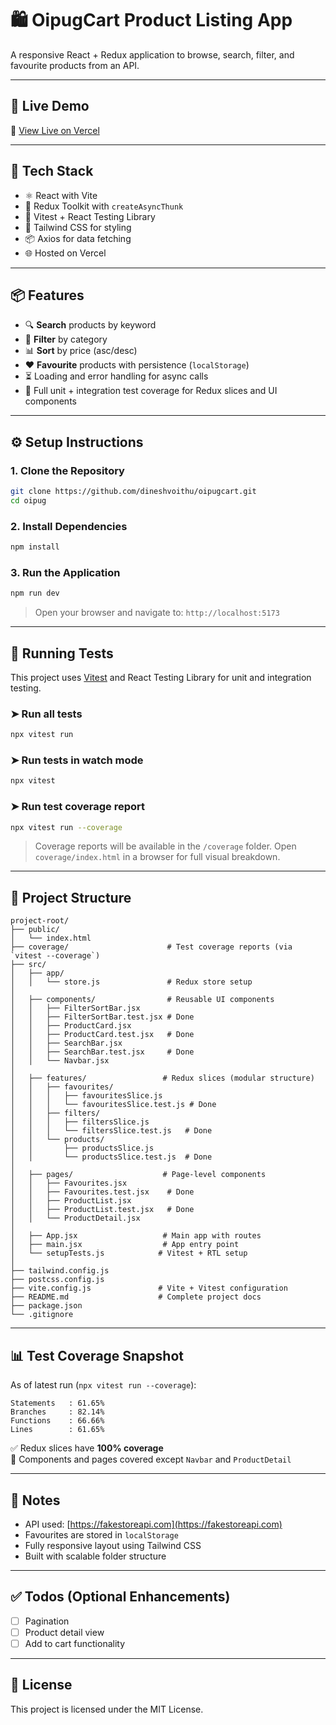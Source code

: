 # 🛍️ OipugCart Product Listing App

A responsive React + Redux application to browse, search, filter, and favourite products from an API.

---

## 🚀 Live Demo

🔗 [View Live on Vercel](https://oipugcart.vercel.app)

---

## 🔧 Tech Stack

- ⚛️ React with Vite
- 🎯 Redux Toolkit with `createAsyncThunk`
- 🧪 Vitest + React Testing Library
- 💨 Tailwind CSS for styling
- 📦 Axios for data fetching
- 🌐 Hosted on Vercel

---

## 📦 Features

- 🔍 **Search** products by keyword
- 🧼 **Filter** by category
- 📊 **Sort** by price (asc/desc)
- ❤️ **Favourite** products with persistence (`localStorage`)
- ⏳ Loading and error handling for async calls
- 🧪 Full unit + integration test coverage for Redux slices and UI components

---

## ⚙️ Setup Instructions

### 1. Clone the Repository

```bash
git clone https://github.com/dineshvoithu/oipugcart.git
cd oipug
```

### 2. Install Dependencies

```bash
npm install
```

### 3. Run the Application

```bash
npm run dev
```

> Open your browser and navigate to: `http://localhost:5173`

---

## 🧪 Running Tests

This project uses [Vitest](https://vitest.dev/) and React Testing Library for unit and integration testing.

### ➤ Run all tests

```bash
npx vitest run
```

### ➤ Run tests in watch mode

```bash
npx vitest
```

### ➤ Run test coverage report

```bash
npx vitest run --coverage
```

> Coverage reports will be available in the `/coverage` folder.
> Open `coverage/index.html` in a browser for full visual breakdown.

---

## 📁 Project Structure

```
project-root/
├── public/
│   └── index.html
├── coverage/                      # Test coverage reports (via `vitest --coverage`)
├── src/
│   ├── app/
│   │   └── store.js               # Redux store setup
│
│   ├── components/                # Reusable UI components
│   │   ├── FilterSortBar.jsx
│   │   ├── FilterSortBar.test.jsx # Done
│   │   ├── ProductCard.jsx
│   │   ├── ProductCard.test.jsx   # Done
│   │   ├── SearchBar.jsx
│   │   ├── SearchBar.test.jsx     # Done
│   │   └── Navbar.jsx             
│
│   ├── features/                 # Redux slices (modular structure)
│   │   ├── favourites/
│   │   │   ├── favouritesSlice.js
│   │   │   └── favouritesSlice.test.js # Done
│   │   ├── filters/
│   │   │   ├── filtersSlice.js
│   │   │   └── filtersSlice.test.js   # Done
│   │   └── products/
│   │       ├── productsSlice.js
│   │       └── productsSlice.test.js  # Done
│
│   ├── pages/                    # Page-level components
│   │   ├── Favourites.jsx
│   │   ├── Favourites.test.jsx    # Done
│   │   ├── ProductList.jsx
│   │   ├── ProductList.test.jsx   # Done
│   │   └── ProductDetail.jsx      
│
│   ├── App.jsx                   # Main app with routes
│   ├── main.jsx                  # App entry point
│   └── setupTests.js            # Vitest + RTL setup
│
├── tailwind.config.js
├── postcss.config.js
├── vite.config.js               # Vite + Vitest configuration
├── README.md                    # Complete project docs
├── package.json
└── .gitignore

```

---

## 📊 Test Coverage Snapshot

As of latest run (`npx vitest run --coverage`):

```
Statements   : 61.65%
Branches     : 82.14%
Functions    : 66.66%
Lines        : 61.65%
```

✅ Redux slices have **100% coverage**  
🧪 Components and pages covered except `Navbar` and `ProductDetail`

---

## 📝 Notes

- API used: [https://fakestoreapi.com](https://fakestoreapi.com)
- Favourites are stored in `localStorage`
- Fully responsive layout using Tailwind CSS
- Built with scalable folder structure

---

## ✅ Todos (Optional Enhancements)

- [ ] Pagination
- [ ] Product detail view
- [ ] Add to cart functionality

---

## 📄 License

This project is licensed under the MIT License.
